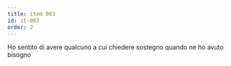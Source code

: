```yaml
---
title: item 003
id: it-003
order: 2
---
```

Ho sentito di avere qualcuno a cui chiedere sostegno quando ne ho avuto bisogno